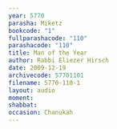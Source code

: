 ```yaml
---
year: 5770
parasha: Miketz
bookcode: "1"
fullparashacode: "110"
parashacode: "110"
title: Man of the Year
author: Rabbi Eliezer Hirsch
date: 2009-12-19
archivecode: 57701101
filename: 5770-110-1
layout: audio
moment: 
shabbat: 
occasion: Chanukah
---
```

